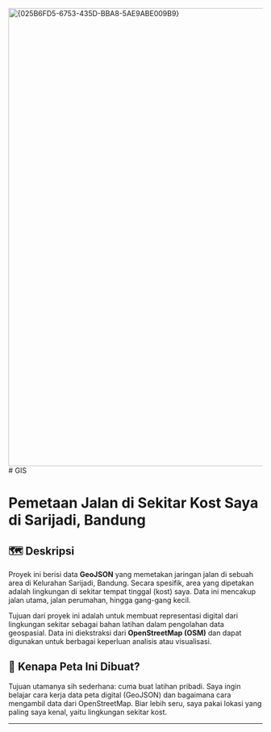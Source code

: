 <img width="1912" height="908" alt="{025B6FD5-6753-435D-BBA8-5AE9ABE009B9}" src="https://github.com/user-attachments/assets/5e2fa4a6-0db7-4551-a596-8ea17ac6218d" /># GIS

# Pemetaan Jalan di Sekitar Kost Saya di Sarijadi, Bandung
## 🗺️ Deskripsi 

Proyek ini berisi data **GeoJSON** yang memetakan jaringan jalan di sebuah area di Kelurahan Sarijadi, Bandung. Secara spesifik, area yang dipetakan adalah lingkungan di sekitar tempat tinggal (kost) saya. Data ini mencakup jalan utama, jalan perumahan, hingga gang-gang kecil.

Tujuan dari proyek ini adalah untuk membuat representasi digital dari lingkungan sekitar sebagai bahan latihan dalam pengolahan data geospasial. Data ini diekstraksi dari **OpenStreetMap (OSM)** dan dapat digunakan untuk berbagai keperluan analisis atau visualisasi.

## 🎯 Kenapa Peta Ini Dibuat?
Tujuan utamanya sih sederhana: cuma buat latihan pribadi. Saya ingin belajar cara kerja data peta digital (GeoJSON) dan bagaimana cara mengambil data dari OpenStreetMap. Biar lebih seru, saya pakai lokasi yang paling saya kenal, yaitu lingkungan sekitar kost.

---



